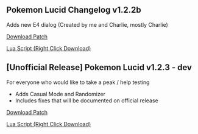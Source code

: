 ## Pokemon Lucid Changelog v1.2.2b
Adds new E4 dialog (Created by me and Charlie, mostly Charlie)

<a href="./v1.2.2/pokemon_lucid_v1.2.2b.bps" target="_blank">Download Patch</a>

<a href="./v1.2.2/pokemon_lucid_v1.2.2b.lua" target="_blank">Lua Script (Right Click Download)</a>

## [Unofficial Release] Pokemon Lucid v1.2.3 - dev
For everyone who would like to take a peak / help testing

* Adds Casual Mode and Randomizer
* Includes fixes that will be documented on official release

<a href="./v1.2.3-dev/pokemon_lucid_v1.2.3_dev.bps" target="_blank">Download Patch</a>

<a href="./v1.2.3-dev/pokemon_lucid_v1.2.3_dev.lua" target="_blank">Lua Script (Right Click Download)</a>

